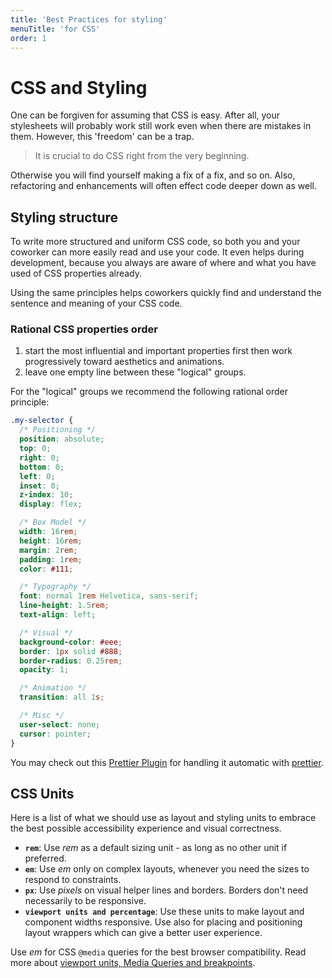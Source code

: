 ```yaml
---
title: 'Best Practices for styling'
menuTitle: 'for CSS'
order: 1
---
```


# CSS and Styling

One can be forgiven for assuming that CSS is easy. After all, your stylesheets will probably work still work even when there are mistakes in them. However, this 'freedom' can be a trap.

> It is crucial to do CSS right from the very beginning.

Otherwise you will find yourself making a fix of a fix, and so on. Also, refactoring and enhancements will often effect code deeper down as well.

## Styling structure

To write more structured and uniform CSS code, so both you and your coworker can more easily read and use your code. It even helps during development, because you always are aware of where and what you have used of CSS properties already.

Using the same principles helps coworkers quickly find and understand the sentence and meaning of your CSS code.

### Rational CSS properties order

1. start the most influential and important properties first then work progressively toward aesthetics and animations.
1. leave one empty line between these "logical" groups.

For the "logical" groups we recommend the following rational order principle:

```css
.my-selector {
  /* Positioning */
  position: absolute;
  top: 0;
  right: 0;
  bottom: 0;
  left: 0;
  inset: 0;
  z-index: 10;
  display: flex;

  /* Box Model */
  width: 16rem;
  height: 16rem;
  margin: 2rem;
  padding: 1rem;
  color: #111;

  /* Typography */
  font: normal 1rem Helvetica, sans-serif;
  line-height: 1.5rem;
  text-align: left;

  /* Visual */
  background-color: #eee;
  border: 1px solid #888;
  border-radius: 0.25rem;
  opacity: 1;

  /* Animation */
  transition: all 1s;

  /* Misc */
  user-select: none;
  cursor: pointer;
}
```

You may check out this [Prettier Plugin](https://www.npmjs.com/package/prettier-plugin-rational-order) for handling it automatic with [prettier](https://prettier.io/).

## CSS Units

Here is a list of what we should use as layout and styling units to embrace the best possible accessibility experience and visual correctness.

- **`rem`**: Use _rem_ as a default sizing unit - as long as no other unit if preferred.
- **`em`**: Use _em_ only on complex layouts, whenever you need the sizes to respond to constraints.
- **`px`**: Use _pixels_ on visual helper lines and borders. Borders don't need necessarily to be responsive.
- **`viewport units and percentage`**: Use these units to make layout and component widths responsive. Use also for placing and positioning layout wrappers which can give a better user experience.

Use _em_ for CSS `@media` queries for the best browser compatibility. Read more about [viewport units, Media Queries and breakpoints](/uilib/usage/layout/media-queries).
